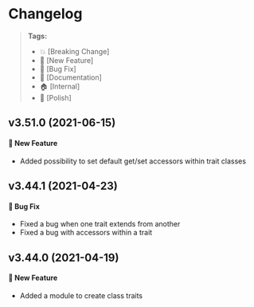 Changelog
=========

> **Tags:**
> - :boom:       [Breaking Change]
> - :rocket:     [New Feature]
> - :bug:        [Bug Fix]
> - :memo:       [Documentation]
> - :house:      [Internal]
> - :nail_care:  [Polish]

## v3.51.0 (2021-06-15)

#### :rocket: New Feature

* Added possibility to set default get/set accessors within trait classes

## v3.44.1 (2021-04-23)

#### :bug: Bug Fix

* Fixed a bug when one trait extends from another
* Fixed a bug with accessors within a trait

## v3.44.0 (2021-04-19)

#### :rocket: New Feature

* Added a module to create class traits

